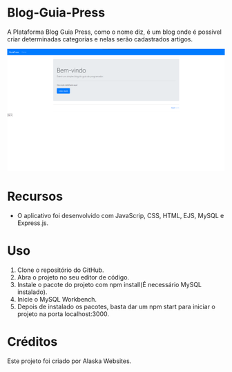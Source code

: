 # Blog-Guia-Press

A Plataforma Blog Guia Press, como o nome diz, é um blog onde é possivel criar determinadas categorias e nelas serão cadastrados artigos.

<img src="./design.png" alt="Blog-Guia-Press">

# Recursos

* O aplicativo foi desenvolvido com JavaScrip, CSS, HTML, EJS, MySQL e Express.js.

# Uso

1. Clone o repositório do GitHub.
2. Abra o projeto no seu editor de código.
3. Instale o pacote do projeto com npm install(É necessário MySQL instalado).
4. Inicie o MySQL Workbench.
5. Depois de instalado os pacotes, basta dar um npm start para iniciar o projeto na porta localhost:3000.

# Créditos

Este projeto foi criado por Alaska Websites.